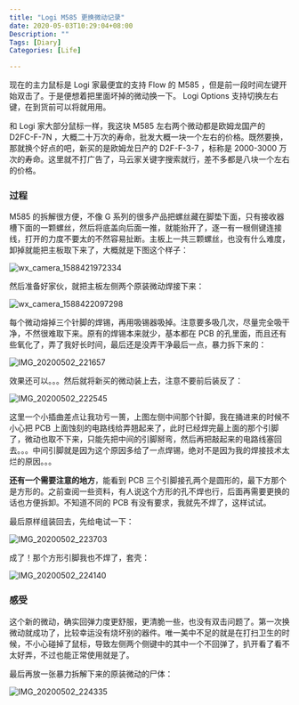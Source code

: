 ```yaml
---
title: "Logi M585 更换微动记录"
date: 2020-05-03T10:29:04+08:00
Description: ""
Tags: [Diary]
Categories: [Life]

---
```


现在的主力鼠标是 Logi 家最便宜的支持 Flow 的 M585 ，但是前一段时间左键开始双击了。于是便想着把里面坏掉的微动换一下。 Logi Options 支持切换左右键，在到货前可以将就用用。

和 Logi 家大部分鼠标一样，我这块 M585 左右两个微动都是欧姆龙国产的 D2FC-F-7N ，大概二十万次的寿命，批发大概一块一个左右的价格。既然要换，那就换个好点的吧，新买的是欧姆龙日产的 D2F-F-3-7 ，标称是 2000-3000 万次的寿命。这里就不打广告了，马云家关键字搜索就行，差不多都是八块一个左右的价格。

### 过程

M585 的拆解很方便，不像 G 系列的很多产品把螺丝藏在脚垫下面，只有接收器槽下面的一颗螺丝，然后将底盖向后面一推，就能抬开了，逐一有一根侧键连接线，打开的力度不要太的不然容易扯断。主板上一共三颗螺丝，也没有什么难度，卸掉就能把主板取下来了，大概就是下图这个样子：

![wx_camera_1588421972334](https://cdn.jsdelivr.net/gh/chongg039/blog-pic-repo@master/uPic/wx_camera_1588421972334.jpg#center)

然后准备好家伙，就把主板左侧两个原装微动焊接下来：

![wx_camera_1588422097298](https://cdn.jsdelivr.net/gh/chongg039/blog-pic-repo@master/uPic/wx_camera_1588422097298.jpg#center)

每个微动熔掉三个针脚的焊锡，再用吸锡器吸掉。注意要多吸几次，尽量完全吸干净，不然很难取下来。原有的焊锡本来就少，基本都在 PCB 的孔里面，而且还有些氧化了，弄了我好长时间，最后还是没弄干净最后一点，暴力拆下来的：

![IMG_20200502_221657](https://cdn.jsdelivr.net/gh/chongg039/blog-pic-repo@master/uPic/IMG_20200502_221657.jpg#center)

效果还可以。。。然后就将新买的微动装上去，注意不要前后装反了：

![IMG_20200502_222545](https://cdn.jsdelivr.net/gh/chongg039/blog-pic-repo@master/uPic/IMG_20200502_222545.jpg#center)

这里一个小插曲差点让我功亏一篑，上图左侧中间那个针脚，我在捅进来的时候不小心把 PCB 上面蚀刻的电路线给弄翘起来了，此时已经焊完最上面的那个引脚了，微动也取不下来，只能先把中间的引脚掰弯，然后再把敲起来的电路线塞回去。。。中间引脚就是因为这个原因多给了一点焊锡，绝对不是因为我的焊接技术太烂的原因。。。

**还有一个需要注意的地方**，能看到 PCB 三个引脚接孔两个是圆形的，最下方那个是方形的。之前查阅一些资料，有人说这个方形的孔不焊也行，后面再需要更换的话也方便拆卸。不知道不同的 PCB 有没有要求，我就先不焊了，这样试试。

最后原样组装回去，先给电试一下：

![IMG_20200502_223703](https://cdn.jsdelivr.net/gh/chongg039/blog-pic-repo@master/uPic/IMG_20200502_223703.jpg#center)

成了！那个方形引脚我也不焊了，套壳：

![IMG_20200502_224140](https://cdn.jsdelivr.net/gh/chongg039/blog-pic-repo@master/uPic/IMG_20200502_224140.jpg#center)

### 感受

这个新的微动，确实回弹力度更舒服，更清脆一些，也没有双击问题了。第一次换微动就成功了，比较幸运没有烧坏别的器件。唯一美中不足的就是在打扫卫生的时候，不小心碰掉了鼠标，导致左侧两个侧键中的其中一个不回弹了，扒开看了看不太好弄，不过也能正常使用就是了。

最后再放一张暴力拆解下来的原装微动的尸体：

![IMG_20200502_224335](https://cdn.jsdelivr.net/gh/chongg039/blog-pic-repo@master/uPic/IMG_20200502_224335.jpg#center)




